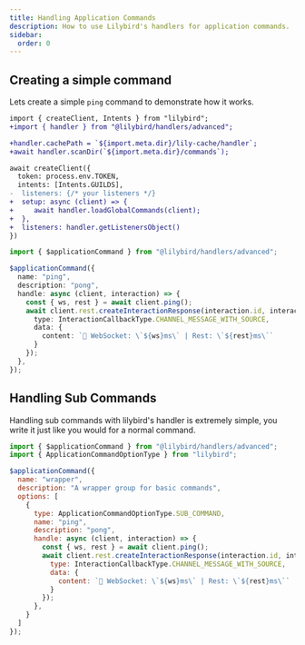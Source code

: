 ```yaml
---
title: Handling Application Commands
description: How to use Lilybird's handlers for application commands.
sidebar:
  order: 0
---
```


## Creating a simple command

Lets create a simple `ping` command to demonstrate how it works.

```diff lang="ts" title="index.ts"
import { createClient, Intents } from "lilybird";
+import { handler } from "@lilybird/handlers/advanced";

+handler.cachePath = `${import.meta.dir}/lily-cache/handler`;
+await handler.scanDir(`${import.meta.dir}/commands`);

await createClient({
  token: process.env.TOKEN,
  intents: [Intents.GUILDS],
-  listeners: {/* your listeners */}
+  setup: async (client) => {
+     await handler.loadGlobalCommands(client);
+  },
+  listeners: handler.getListenersObject()
})
```

```ts title="commands/ping.ts" showLineNumbers
import { $applicationCommand } from "@lilybird/handlers/advanced";

$applicationCommand({
  name: "ping",
  description: "pong",
  handle: async (client, interaction) => {
    const { ws, rest } = await client.ping();
    await client.rest.createInteractionResponse(interaction.id, interaction.token, {
      type: InteractionCallbackType.CHANNEL_MESSAGE_WITH_SOURCE,
      data: {
        content: `🏓 WebSocket: \`${ws}ms\` | Rest: \`${rest}ms\``
      }
    });
  },
});
```

## Handling Sub Commands

Handling sub commands with lilybird's handler is extremely simple, you write it just like you would for a normal command.

```js showLineNumbers
import { $applicationCommand } from "@lilybird/handlers/advanced";
import { ApplicationCommandOptionType } from "lilybird";

$applicationCommand({
  name: "wrapper",
  description: "A wrapper group for basic commands",
  options: [
    {
      type: ApplicationCommandOptionType.SUB_COMMAND,
      name: "ping",
      description: "pong",
      handle: async (client, interaction) => {
        const { ws, rest } = await client.ping();
        await client.rest.createInteractionResponse(interaction.id, interaction.token, {
          type: InteractionCallbackType.CHANNEL_MESSAGE_WITH_SOURCE,
          data: {
            content: `🏓 WebSocket: \`${ws}ms\` | Rest: \`${rest}ms\``
          }
        });
      },
    }
  ]
});
```